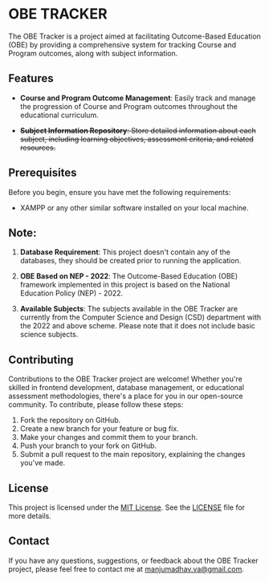 # OBE TRACKER

The OBE Tracker is a project aimed at facilitating Outcome-Based Education (OBE) by providing a comprehensive system for tracking Course and Program outcomes, along with subject information.



## Features

- **Course and Program Outcome Management**: Easily track and manage the progression of Course and Program outcomes throughout the educational curriculum.
  
- ~~**Subject Information Repository**: Store detailed information about each subject, including learning objectives, assessment criteria, and related resources.~~

## Prerequisites

Before you begin, ensure you have met the following requirements:

- XAMPP or any other similar software installed on your local machine.

## Note:

1. **Database Requirement**: This project doesn't contain any of the databases, they should be created prior to running the application.

2. **OBE Based on NEP - 2022**: The Outcome-Based Education (OBE) framework implemented in this project is based on the National Education Policy (NEP) - 2022.

3. **Available Subjects**: The subjects available in the OBE Tracker are currently from the Computer Science and Design (CSD) department with the 2022 and above scheme. Please note that it does not include basic science subjects.

## Contributing

Contributions to the OBE Tracker project are welcome! Whether you're skilled in frontend development, database management, or educational assessment methodologies, there's a place for you in our open-source community. To contribute, please follow these steps:

1. Fork the repository on GitHub.
2. Create a new branch for your feature or bug fix.
3. Make your changes and commit them to your branch.
4. Push your branch to your fork on GitHub.
5. Submit a pull request to the main repository, explaining the changes you've made.

## License

This project is licensed under the [MIT License](https://opensource.org/license/mit). See the [LICENSE](https://github.com/violetto-rose/obe_dbms_project/blob/main/LICENSE) file for more details.

## Contact

If you have any questions, suggestions, or feedback about the OBE Tracker project, please feel free to contact me at [manjumadhav.va@gmail.com](mailto:manjumadhav.va@gmail.com).
